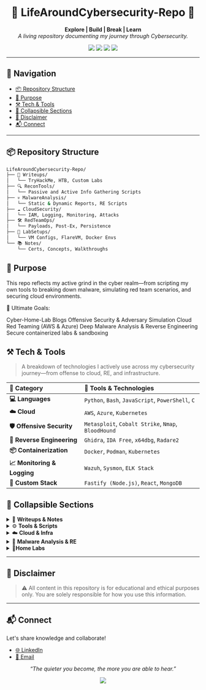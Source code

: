 <h1 align="center">🔐 LifeAroundCybersecurity-Repo 🔐</h1>

<p align="center">
  <b>Explore | Build | Break | Learn</b><br>
  <i>A living repository documenting my journey through Cybersecurity.</i>
</p>

<p align="center">
  <img src="https://img.shields.io/badge/focus-OffensiveSecurity-red?style=flat-square">
  <img src="https://img.shields.io/badge/cloud-AWS%20%7C%20Azure-blue?style=flat-square">
  <img src="https://img.shields.io/badge/RE%20%26%20Malware-Active-brightgreen?style=flat-square">
  <img src="https://img.shields.io/badge/status-Evolving-lightgrey?style=flat-square">
</p>

---

## 🧭 Navigation

- [📦 Repository Structure](#-repository-structure)
- [🎯 Purpose](#-purpose)
- [⚒️ Tech & Tools](#️-tech--tools)
- [📂 Collapsible Sections](#-collapsible-sections)
- [🚨 Disclaimer](#-disclaimer)
- [📬 Connect](#-connect)

---

## 📦 Repository Structure

```bash
LifeAroundCybersecurity-Repo/
├── 🧠 Writeups/
│   └── TryHackMe, HTB, Custom Labs
├── 🔍 ReconTools/
│   └── Passive and Active Info Gathering Scripts
├── 💀 MalwareAnalysis/
│   └── Static & Dynamic Reports, RE Scripts
├── ☁️ CloudSecurity/
│   └── IAM, Logging, Monitoring, Attacks
├── 🛠️ RedTeamOps/
│   └── Payloads, Post-Ex, Persistence
├── 🧪 LabSetups/
│   └── VM Configs, FlareVM, Docker Envs
└── 📚 Notes/
    └── Certs, Concepts, Walkthroughs
```

## 🎯 Purpose
This repo reflects my active grind in the cyber realm—from scripting my own tools to breaking down malware, simulating red team scenarios, and securing cloud environments.

🎯 Ultimate Goals:

Cyber-Home-Lab Blogs
Offensive Security & Adversary Simulation
Cloud Red Teaming (AWS & Azure)
Deep Malware Analysis & Reverse Engineering
Secure containerized labs & sandboxing

## ⚒️ Tech & Tools

> A breakdown of technologies I actively use across my cybersecurity journey—from offense to cloud, RE, and infrastructure.

<table>
  <thead>
    <tr>
      <th align="left">🧩 Category</th>
      <th align="left">🔧 Tools & Technologies</th>
    </tr>
  </thead>
  <tbody>

  <tr>
      <td><strong>💻 Languages</strong></td>
      <td>
        <code title="Scripting & Automation">Python</code>,
        <code title="Shell scripting">Bash</code>,
        <code title="Web-based scripts">JavaScript</code>,
        <code title="Windows automation & payloads">PowerShell</code>,
        <code title="Reverse Engineering & Low-level Ops">C</code>
      </td>
    </tr>

  <tr>
      <td><strong>☁️ Cloud</strong></td>
      <td>
        <code title="IAM, CloudTrail, EC2 Attacks">AWS</code>,
        <code title="Defender, Sentinel, PrivEsc">Azure</code>,
        <code title="Container orchestration & attacks">Kubernetes</code>
      </td>
    </tr>

  <tr>
      <td><strong>🛡️ Offensive Security</strong></td>
      <td>
        <code title="Exploit Framework">Metasploit</code>,
        <code title="Red Team Command & Control">Cobalt Strike</code>,
        <code title="Network mapping">Nmap</code>,
        <code title="AD enumeration">BloodHound</code>
      </td>
    </tr>

  <tr>
      <td><strong>🧬 Reverse Engineering</strong></td>
      <td>
        <code title="Static RE, decompilation">Ghidra</code>,
        <code title="Classic RE tool">IDA Free</code>,
        <code title="Dynamic binary debugging">x64dbg</code>,
        <code title="Hex-level analysis">Radare2</code>
      </td>
    </tr>

  <tr>
      <td><strong>📦 Containerization</strong></td>
      <td>
        <code title="Container runtime">Docker</code>,
        <code title="Alternative to Docker">Podman</code>,
        <code title="Cluster deployment & management">Kubernetes</code>
      </td>
    </tr>

  <tr>
      <td><strong>📈 Monitoring & Logging</strong></td>
      <td>
        <code title="SIEM & agent-based monitoring">Wazuh</code>,
        <code title="Windows event logging">Sysmon</code>,
        <code title="Log collection, visualization">ELK Stack</code>
      </td>
    </tr>

  <tr>
      <td><strong>🧪 Custom Stack</strong></td>
      <td>
        <code title="Fast, minimal web backend">Fastify (Node.js)</code>,
        <code title="Frontend web UI">React</code>,
        <code title="NoSQL DB for storage">MongoDB</code>
      </td>
    </tr>

  </tbody>
</table>


## 📂 Collapsible Sections

<details> 
<summary>📖 <strong>Writeups & Notes</strong></summary>
THM, HTB, PortSwigger labs
PDF/Markdown walkthroughs
CVE exploitation practices
Cert-specific notes (OSCP, CRTO, AZ-500)
</details> 

<details> <summary>⚙️ <strong>Tools & Scripts</strong></summary>
Auto recon & enumeration tools
Bash, Python, PowerShell payloads
Custom YARA rules for malware detection
</details> 

<details> <summary>☁️ <strong>Cloud & Infra</strong></summary>
IAM privilege escalation maps
Logging configs (CloudTrail, Sentinel)
Container attack scenarios
</details> 

<details> <summary>🔬 <strong>Malware Analysis & RE</strong></summary>
Decompiled code & analysis
Dynamic execution logs
Suspicious behavior mapping
</details> 

<details> <summary>🧪<strong>Home Labs</strong></summary>
VM Setup: Rocky Linux, FlareVM, REMnux, Kali, etc.
</details>

---
## 🚨 Disclaimer
> ⚠️ All content in this repository is for educational and ethical purposes only. You are solely responsible for how you use this information.

---
## 📬 Connect
Let's share knowledge and collaborate! 
- [🌐 LinkedIn](linkedin.com/in/pardhu-sri-rushi-varma-konduru-696886279)
- [📧 Email](pardhusreerushivarma@gmail.com)

<p align="center"> <i>“The quieter you become, the more you are able to hear.”</i> </p> <p align="center"> <img src="https://img.shields.io/badge/status-Keep_Hacking_Alive-red?style=for-the-badge&logo=github"> </p>
